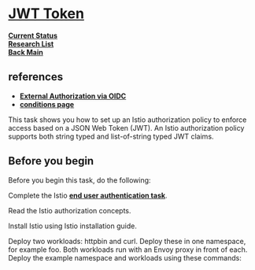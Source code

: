 # **[JWT Token](https://istio.io/latest/docs/tasks/security/authorization/authz-jwt/)**

**[Current Status](../../../../development/status/weekly/current_status.md)**\
**[Research List](../../../../research/research_list.md)**\
**[Back Main](../../../../README.md)**

## references

- **[External Authorization via OIDC](https://www.digihunch.com/2022/02/istio-external-authorization/)**
- **[conditions page](https://istio.io/latest/docs/reference/config/security/conditions/)**

This task shows you how to set up an Istio authorization policy to enforce access based on a JSON Web Token (JWT). An Istio authorization policy supports both string typed and list-of-string typed JWT claims.

## Before you begin

Before you begin this task, do the following:

Complete the Istio **[end user authentication task](https://istio.io/latest/docs/tasks/security/authentication/authn-policy/#end-user-authentication)**.

Read the Istio authorization concepts.

Install Istio using Istio installation guide.

Deploy two workloads: httpbin and curl. Deploy these in one namespace, for example foo. Both workloads run with an Envoy proxy in front of each. Deploy the example namespace and workloads using these commands:

